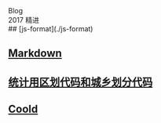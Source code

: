 <title></title>
<link href="assets/css/page.css" rel="stylesheet" />
<div class="item-header">Blog
<div class="sub-title">2017 精进</div>
</div>
<div class="content">
## [js-format](./js-format)

## [Markdown](./markdown)

## [统计用区划代码和城乡划分代码](https://wenku.baidu.com/view/53c04ad56037ee06eff9aef8941ea76e58fa4ab3)

## [Coold](http://www.coolde.cn)
</div>